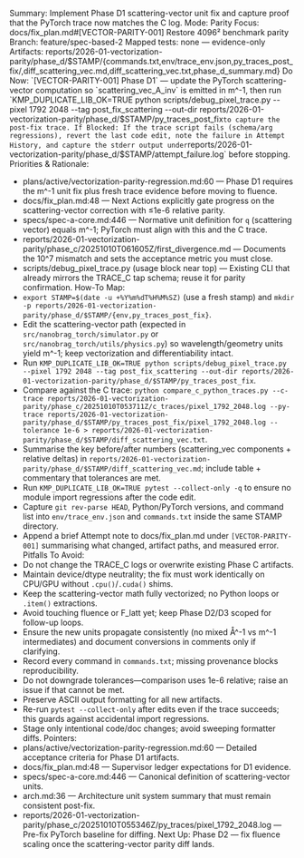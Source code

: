 Summary: Implement Phase D1 scattering-vector unit fix and capture proof that the PyTorch trace now matches the C log.
Mode: Parity
Focus: docs/fix_plan.md#[VECTOR-PARITY-001] Restore 4096² benchmark parity
Branch: feature/spec-based-2
Mapped tests: none — evidence-only
Artifacts: reports/2026-01-vectorization-parity/phase_d/$STAMP/{commands.txt,env/trace_env.json,py_traces_post_fix/,diff_scattering_vec.md,diff_scattering_vec.txt,phase_d_summary.md}
Do Now: `[VECTOR-PARITY-001] Phase D1` — update the PyTorch scattering-vector computation so `scattering_vec_A_inv` is emitted in m^-1, then run `KMP_DUPLICATE_LIB_OK=TRUE python scripts/debug_pixel_trace.py --pixel 1792 2048 --tag post_fix_scattering --out-dir reports/2026-01-vectorization-parity/phase_d/$STAMP/py_traces_post_fix` to capture the post-fix trace.
If Blocked: If the trace script fails (schema/arg regressions), revert the last code edit, note the failure in Attempt History, and capture the stderr output under `reports/2026-01-vectorization-parity/phase_d/$STAMP/attempt_failure.log` before stopping.
Priorities & Rationale:
- plans/active/vectorization-parity-regression.md:60 — Phase D1 requires the m^-1 unit fix plus fresh trace evidence before moving to fluence.
- docs/fix_plan.md:48 — Next Actions explicitly gate progress on the scattering-vector correction with ≤1e-6 relative parity.
- specs/spec-a-core.md:446 — Normative unit definition for `q` (scattering vector) equals m^-1; PyTorch must align with this and the C trace.
- reports/2026-01-vectorization-parity/phase_c/20251010T061605Z/first_divergence.md — Documents the 10^7 mismatch and sets the acceptance metric you must close.
- scripts/debug_pixel_trace.py (usage block near top) — Existing CLI that already mirrors the TRACE_C tap schema; reuse it for parity confirmation.
How-To Map:
- `export STAMP=$(date -u +%Y%m%dT%H%M%SZ)` (use a fresh stamp) and `mkdir -p reports/2026-01-vectorization-parity/phase_d/$STAMP/{env,py_traces_post_fix}`.
- Edit the scattering-vector path (expected in `src/nanobrag_torch/simulator.py` or `src/nanobrag_torch/utils/physics.py`) so wavelength/geometry units yield m^-1; keep vectorization and differentiability intact.
- Run `KMP_DUPLICATE_LIB_OK=TRUE python scripts/debug_pixel_trace.py --pixel 1792 2048 --tag post_fix_scattering --out-dir reports/2026-01-vectorization-parity/phase_d/$STAMP/py_traces_post_fix`.
- Compare against the C trace: `python compare_c_python_traces.py --c-trace reports/2026-01-vectorization-parity/phase_c/20251010T053711Z/c_traces/pixel_1792_2048.log --py-trace reports/2026-01-vectorization-parity/phase_d/$STAMP/py_traces_post_fix/pixel_1792_2048.log --tolerance 1e-6 > reports/2026-01-vectorization-parity/phase_d/$STAMP/diff_scattering_vec.txt`.
- Summarise the key before/after numbers (scattering_vec components + relative deltas) in `reports/2026-01-vectorization-parity/phase_d/$STAMP/diff_scattering_vec.md`; include table + commentary that tolerances are met.
- Run `KMP_DUPLICATE_LIB_OK=TRUE pytest --collect-only -q` to ensure no module import regressions after the code edit.
- Capture `git rev-parse HEAD`, Python/PyTorch versions, and command list into `env/trace_env.json` and `commands.txt` inside the same STAMP directory.
- Append a brief Attempt note to docs/fix_plan.md under `[VECTOR-PARITY-001]` summarising what changed, artifact paths, and measured error.
Pitfalls To Avoid:
- Do not change the TRACE_C logs or overwrite existing Phase C artifacts.
- Maintain device/dtype neutrality; the fix must work identically on CPU/GPU without `.cpu()`/`.cuda()` shims.
- Keep the scattering-vector math fully vectorized; no Python loops or `.item()` extractions.
- Avoid touching fluence or F_latt yet; keep Phase D2/D3 scoped for follow-up loops.
- Ensure the new units propagate consistently (no mixed Å^-1 vs m^-1 intermediates) and document conversions in comments only if clarifying.
- Record every command in `commands.txt`; missing provenance blocks reproducibility.
- Do not downgrade tolerances—comparison uses 1e-6 relative; raise an issue if that cannot be met.
- Preserve ASCII output formatting for all new artifacts.
- Re-run `pytest --collect-only` after edits even if the trace succeeds; this guards against accidental import regressions.
- Stage only intentional code/doc changes; avoid sweeping formatter diffs.
Pointers:
- plans/active/vectorization-parity-regression.md:60 — Detailed acceptance criteria for Phase D1 artifacts.
- docs/fix_plan.md:48 — Supervisor ledger expectations for D1 evidence.
- specs/spec-a-core.md:446 — Canonical definition of scattering-vector units.
- arch.md:36 — Architecture unit system summary that must remain consistent post-fix.
- reports/2026-01-vectorization-parity/phase_c/20251010T055346Z/py_traces/pixel_1792_2048.log — Pre-fix PyTorch baseline for diffing.
Next Up: Phase D2 — fix fluence scaling once the scattering-vector parity diff lands.
